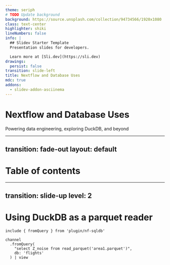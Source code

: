 ```yaml
---
theme: seriph
# TODO Update background
background: https://source.unsplash.com/collection/94734566/1920x1080
class: text-center
highlighter: shiki
lineNumbers: false
info: |
  ## Slidev Starter Template
  Presentation slides for developers.

  Learn more at [Sli.dev](https://sli.dev)
drawings:
  persist: false
transition: slide-left
title: Nextflow and Database Uses
mdc: true
addons:
  - slidev-addon-asciinema
---
```


# Nextflow and Database Uses

Powering data engineering, exploring DuckDB, and beyond

<!--
The last comment block of each slide will be treated as slide notes. It will be visible and editable in Presenter Mode along with the slide. [Read more in the docs](https://sli.dev/guide/syntax.html#notes)
-->

---
transition: fade-out
layout: default
---

# Table of contents


<Toc minDepth="2"></Toc>


---
transition: slide-up
level: 2
---

# Using DuckDB as a parquet reader

```nextflow{all|5}
include { fromQuery } from 'plugin/nf-sqldb'

channel
  .fromQuery(
    "select Z_noise from read_parquet('area1.parquet')", 
    db: 'flights'
  ) | view
```

<Asciinema src="/casts/parquet_reader.cast" :playerProps="{speed: 2, rows: 15}"/>
